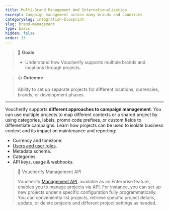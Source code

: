 ```yaml
---
title: Multi-Brand Management And Internationalization
excerpt: Campaign management across many brands and countries
categorySlug: integration-blueprint
slug: brand-management
type: basic
hidden: false
order: 13
---
```


> 📘 **Goals**
> 
> * Understand how Voucherify supports multiple brands and locations through projects.

> 👍 **Outcome** 
>
> Ability to set up separate projects for different locations, currencies, brands, or development phases.

---

Voucherify supports **different approaches to campaign management**. You can use multiple projects to map different contexts or a shared project by using categories, labels, promo code prefixes, or custom fields to differentiate campaigns. Learn how projects can be used to isolate business context and its impact on maintenance and reporting:

* Currency and timezone.
* [Users and user roles](https://support.voucherify.io/article/40-how-does-the-access-control-work-in-voucherify "User roles and access control").
* Metadata schema.
* Categories. 
* API keys, usage & webhooks.

> 📘 Voucherify Management API
> 
> Voucherify [Management API](doc:management-api "Management API"), available as an Enterprise feature, enables you to manage projects via API. For instance, you can set up new projects under a specific configuration fully programmatically. You can conveniently list projects, retrieve specific project details, update, or delete projects and different project settings as needed.